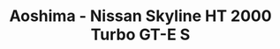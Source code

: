 ---
layout: product
title: "Aoshima - Nissan Skyline HT 2000 Turbo GT-E S"
price: "TBA" 
desc: "N/A"
img_path: "/assets/img/AO42694.jpg"
brand: "N/A"
available: false
special_offer: false
new: false
soon: false
cat: "010000"
subcat: "013700"
subsubcat: "0N/A"
sifra: "AO42694"
popular: true
---
